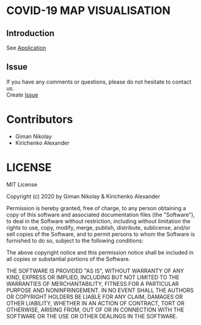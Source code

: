 # COVID-19 MAP VISUALISATION

## Introduction
See [Application](https://gimanh.github.io/covid-19-map/)

## Issue  
If you have any comments or questions, please do not hesitate to contact us.   
Create [Issue](https://github.com/Gimanh/covid-19-map/issues) 

# Contributors
* Giman Nikolay
* Kirichenko Alexander

# LICENSE
MIT License

Copyright (c) 2020 by Giman Nikolay & Kirichenko Alexander

Permission is hereby granted, free of charge, to any person obtaining a copy of this software and associated documentation files (the "Software"), to deal in the Software without restriction, including without limitation the rights to use, copy, modify, merge, publish, distribute, sublicense, and/or sell copies of the Software, and to permit persons to whom the Software is furnished to do so, subject to the following conditions:

The above copyright notice and this permission notice shall be included in all copies or substantial portions of the Software.

THE SOFTWARE IS PROVIDED "AS IS", WITHOUT WARRANTY OF ANY KIND, EXPRESS OR IMPLIED, INCLUDING BUT NOT LIMITED TO THE WARRANTIES OF MERCHANTABILITY, FITNESS FOR A PARTICULAR PURPOSE AND NONINFRINGEMENT. IN NO EVENT SHALL THE AUTHORS OR COPYRIGHT HOLDERS BE LIABLE FOR ANY CLAIM, DAMAGES OR OTHER LIABILITY, WHETHER IN AN ACTION OF CONTRACT, TORT OR OTHERWISE, ARISING FROM, OUT OF OR IN CONNECTION WITH THE SOFTWARE OR THE USE OR OTHER DEALINGS IN THE SOFTWARE.
